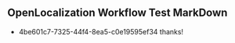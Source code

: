## OpenLocalization Workflow Test MarkDown
* 4be601c7-7325-44f4-8ea5-c0e19595ef34 
thanks!<!--HONumber=Mar16_HO3-->
